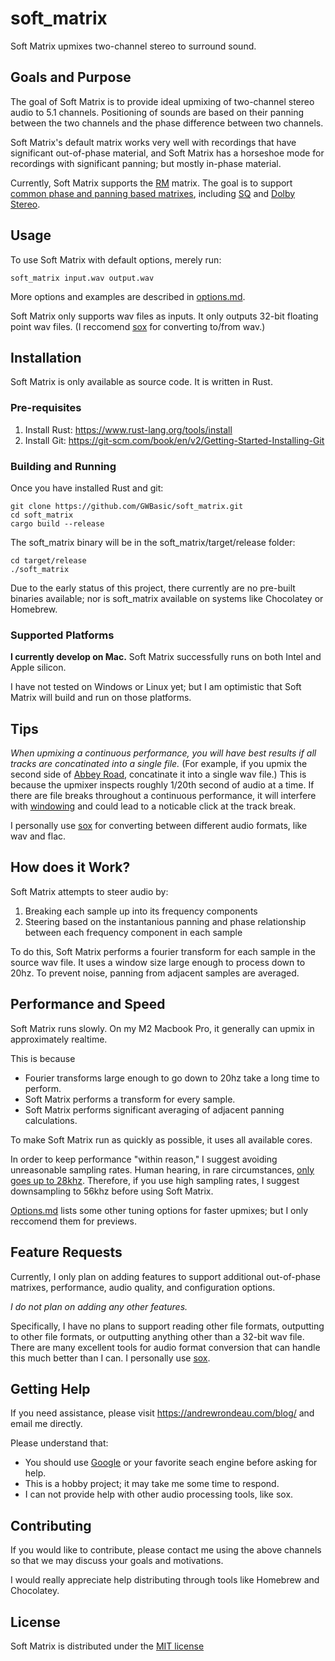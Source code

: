 # soft_matrix

Soft Matrix upmixes two-channel stereo to surround sound.

## Goals and Purpose

The goal of Soft Matrix is to provide ideal upmixing of two-channel stereo audio to 5.1 channels. Positioning of sounds are based on their panning between the two channels and the phase difference between two channels.

Soft Matrix's default matrix works very well with recordings that have significant out-of-phase material, and Soft Matrix has a horseshoe mode for recordings with significant panning; but mostly in-phase material.

Currently, Soft Matrix supports the [RM](https://en.wikipedia.org/wiki/QS_Regular_Matrix) matrix. The goal is to support [common phase and panning based matrixes](https://en.wikipedia.org/wiki/Matrix_decoder), including [SQ](https://en.wikipedia.org/wiki/Stereo_Quadraphonic) and [Dolby Stereo](https://en.wikipedia.org/wiki/Dolby_Stereo#The_Dolby_Stereo_Matrix).

## Usage

To use Soft Matrix with default options, merely run:

    soft_matrix input.wav output.wav

More options and examples are described in [options.md](options.md).

Soft Matrix only supports wav files as inputs. It only outputs 32-bit floating point wav files. (I reccomend [sox](https://sox.sourceforge.net/) for converting to/from wav.)

## Installation

Soft Matrix is only available as source code. It is written in Rust.

### Pre-requisites

1. Install Rust: <https://www.rust-lang.org/tools/install>
2. Install Git: <https://git-scm.com/book/en/v2/Getting-Started-Installing-Git>

### Building and Running

Once you have installed Rust and git:

    git clone https://github.com/GWBasic/soft_matrix.git
    cd soft_matrix
    cargo build --release

The soft_matrix binary will be in the soft_matrix/target/release folder:

    cd target/release
    ./soft_matrix

Due to the early status of this project, there currently are no pre-built binaries available; nor is soft_matrix available on systems like Chocolatey or Homebrew.

### Supported Platforms

**I currently develop on Mac.** Soft Matrix successfully runs on both Intel and Apple silicon.

I have not tested on Windows or Linux yet; but I am optimistic that Soft Matrix will build and run on those platforms.

## Tips

_When upmixing a continuous performance, you will have best results if all tracks are concatinated into a single file._ (For example, if you upmix the second side of [Abbey Road](https://en.wikipedia.org/wiki/Abbey_Road), concatinate it into a single wav file.) This is because the upmixer inspects roughly 1/20th second of audio at a time. If there are file breaks throughout a continuous performance, it will interfere with [windowing](https://en.wikipedia.org/wiki/Window_function) and could lead to a noticable click at the track break.

I personally use [sox](https://sox.sourceforge.net/) for converting between different audio formats, like wav and flac.

## How does it Work?

Soft Matrix attempts to steer audio by:

1. Breaking each sample up into its frequency components
2. Steering based on the instantanious panning and phase relationship between each frequency component in each sample

To do this, Soft Matrix performs a fourier transform for each sample in the source wav file. It uses a window size large enough to process down to 20hz. To prevent noise, panning from adjacent samples are averaged.

## Performance and Speed

Soft Matrix runs slowly. On my M2 Macbook Pro, it generally can upmix in approximately realtime.

This is because

- Fourier transforms large enough to go down to 20hz take a long time to perform.
- Soft Matrix performs a transform for every sample.
- Soft Matrix performs significant averaging of adjacent panning calculations.

To make Soft Matrix run as quickly as possible, it uses all available cores.

In order to keep performance "within reason," I suggest avoiding unreasonable sampling rates. Human hearing, in rare circumstances, [only goes up to 28khz](https://en.wikipedia.org/wiki/Hearing_range#Humans). Therefore, if you use high sampling rates, I suggest downsampling to 56khz before using Soft Matrix.

[Options.md](options.md) lists some other tuning options for faster upmixes; but I only reccomend them for previews.

## Feature Requests

Currently, I only plan on adding features to support additional out-of-phase matrixes, performance, audio quality, and configuration options.

_I do not plan on adding any other features._

Specifically, I have no plans to support reading other file formats, outputting to other file formats, or outputting anything other than a 32-bit wav file. There are many excellent tools for audio format conversion that can handle this much better than I can. I personally use [sox](https://sox.sourceforge.net/).

## Getting Help

If you need assistance, please visit <https://andrewrondeau.com/blog/> and email me directly.

Please understand that:

- You should use [Google](https://www.google.com/) or your favorite seach engine before asking for help.
- This is a hobby project; it may take me some time to respond.
- I can not provide help with other audio processing tools, like sox.

## Contributing

If you would like to contribute, please contact me using the above channels so that we may discuss your goals and motivations.

I would really appreciate help distributing through tools like Homebrew and Chocolatey.

## License

Soft Matrix is distributed under the [MIT license](LICENSE)
